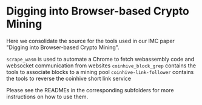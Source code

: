 # Digging into Browser-based Crypto Mining

Here we consolidate the source for the tools used in our IMC paper "Digging into Browser-based Crypto Mining".

`scrape_wasm` is used to automate a Chrome to fetch webassembly code and websocket communication from websites
`coinhive_block_grep` contains the tools to associate blocks to a mining pool
`coinhive-link-follower` contains the tools to reverse the coinhive short link service


Please see the READMEs in the corresponding subfolders for more instructions on how to use them.
